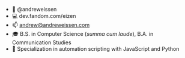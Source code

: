 - 👋 @andreweissen
- 💻 dev.fandom.com/eizen
- 📫 andrew@andreweissen.com
- 🎓 B.S. in Computer Science (*summa cum laude*), B.A. in Communication Studies
- 💬 Specialization in automation scripting with JavaScript and Python
